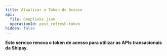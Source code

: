 ```yaml
---
title: Atualizar o Token de Acesso
api:
  file: Deeplinks.json
  operationId: post_refresh-token
hidden: false
---
```

**Este serviço renova o token de acesso para utilizar as APIs transacionais da Shipay.**